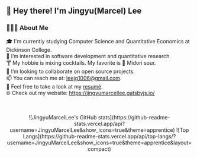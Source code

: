 ## 👋  Hey there! I'm Jingyu(Marcel) Lee

### **👨🏻‍💻  About Me**<br/>

🎓  I'm currently studying Computer Science and Quantitative Economics at Dickinson College.<br/>
🌱  I’m interested in software development and quantitative research.<br/>
🍸  My hobbie is mixing cocktails. My favorite is 🍈 Midori sour. <br/>
💞️  I’m looking to collaborate on open source projects.<br/>
📫  You can reach me at: leejg1006@gmail.com.<br/>
📄  Feel free to take a look at my [resumé](Resume_JingyuLee.pdf). <br/>
🌐  Check out my website: https://jingyumarcellee.gatsbyjs.io/<br/>
<br/>
<br/>
<p align="center">
![JingyuMarcelLee's GitHub stats](https://github-readme-stats.vercel.app/api?username=JingyuMarcelLee&show_icons=true&theme=apprentice)
![Top Langs](https://github-readme-stats.vercel.app/api/top-langs/?username=JingyuMarcelLee&show_icons=true&theme=apprentice&layout=compact)
</p>
